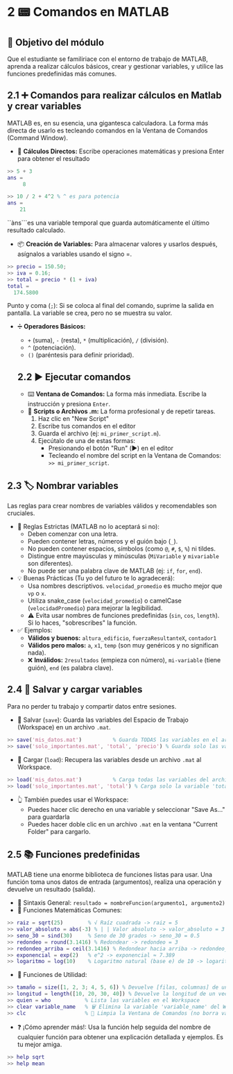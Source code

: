 # 2 📟 Comandos en MATLAB

## 🎯 Objetivo del módulo
Que el estudiante se familiriace con el entorno de trabajo de MATLAB, aprenda a realizar cálculos básicos, crear y gestionar variables, y utilice las funciones predefinidas más comunes.

## 2.1 ➕ Comandos para realizar cálculos en Matlab y crear variables
MATLAB es, en su esencia, una gigantesca calculadora. La forma más directa de usarlo es tecleando comandos en la Ventana de Comandos (Command Window).

* 🧮 **Cálculos Directos:** Escribe operaciones matemáticas y presiona Enter para obtener el resultado
```matlab
>> 5 + 3
ans =
     8

>> 10 / 2 + 4^2 % ^ es para potencia
ans =
    21
```

``àns```es una variable temporal que guarda automáticamente el último resultado calculado.

* 📦 **Creación de Variables:** Para almacenar valores y usarlos después, asígnalos a variables usando el signo =.
```matlab
>> precio = 150.50;
>> iva = 0.16;
>> total = precio * (1 + iva)
total =
  174.5800
```

Punto y coma (```;```): Si se coloca al final del comando, suprime la salida en pantalla. La variable se crea, pero no se muestra su valor.
* ➗ **Operadores Básicos:**
  - ```+``` (suma), ```-``` (resta), ```*``` (multiplicación), ```/``` (división).
  - ```^``` (potenciación).
  - ```()``` (paréntesis para definir prioridad).
 
  ## 2.2 ▶️ Ejecutar comandos
  * ⌨️ **Ventana de Comandos:** La forma más inmediata. Escribe la instrucción y presiona ```Enter```.
  * 📜 **Scripts o Archivos .m:** La forma profesional y de repetir tareas.
    1. Haz clic en "New Script"
    2. Escribe tus comandos en el editor
    3. Guarda el archivo (ej: ```mi_primer_script.m```).
    4. Ejecútalo de una de estas formas:
       + Presionando el botón "Run" (▶️) en el editor
       + Tecleando el nombre del script en la Ventana de Comandos: ```>> mi_primer_script```.

## 2.3 🏷️ Nombrar variables
Las reglas para crear nombres de variables válidos y recomendables son cruciales.
* 📏 Reglas Estrictas (MATLAB no lo aceptará si no):
  + Deben comenzar con una letra.
  + Pueden contener letras, números y el guión bajo (```_```).
  + No pueden contener espacios, símbolos (como ```@```, ```#```, ```$```, ```%```) ni tildes.
  + Distingue entre mayúsculas y minúsculas (```MiVariable``` y ```mivariable``` son diferentes).
  + No puede ser una palabra clave de MATLAB (ej: ```if```, ```for```, ```end```).
* 💡 Buenas Prácticas (Tu yo del futuro te lo agradecerá):
  + Usa nombres descriptivos. ```velocidad_promedio``` es mucho mejor que ```vp``` o ```x```.
  + Utiliza snake_case (```velocidad_promedio```) o camelCase (```velocidadPromedio```) para mejorar la legibilidad.
  + ⚠️ Evita usar nombres de funciones predefinidas (```sin```, ```cos```, ```length```). Si lo haces, "sobrescribes" la función.
* ✅ Ejemplos:
  + **Válidos y buenos:** ```altura_edificio```, ```fuerzaResultanteX```, ```contador1```
  + **Válidos pero malos:** ```a```, ```x1```, ```temp``` (son muy genéricos y no significan nada).
  + ❌ **Inválidos:** ```2resultados``` (empieza con número), ```mi-variable``` (tiene guión), ```end``` (es palabra clave).


## 2.4 💾 Salvar y cargar variables
 Para no perder tu trabajo y compartir datos entre sesiones.

* 💾 Salvar (```save```): Guarda las variables del Espacio de Trabajo (Workspace) en un archivo ```.mat```.
```matlab
>> save('mis_datos.mat')          % Guarda TODAS las variables en el archivo
>> save('solo_importantes.mat', 'total', 'precio') % Guarda solo las variables 'total' y 'precio'
```
* 📂 Cargar (```load```): Recupera las variables desde un archivo ```.mat``` al Workspace.

```matlab
>> load('mis_datos.mat')          % Carga todas las variables del archivo
>> load('solo_importantes.mat', 'total') % Carga solo la variable 'total' del archivo
```

* 👆 También puedes usar el Workspace:
  + Puedes hacer clic derecho en una variable y seleccionar "Save As..." para guardarla
  + Puedes hacer doble clic en un archivo ```.mat``` en la ventana "Current Folder" para cargarlo.
 
## 2.5 📚 Funciones predefinidas
MATLAB tiene una enorme biblioteca de funciones listas para usar. Una función toma unos datos de entrada (argumentos), realiza una operación y devuelve un resultado (salida).

* 📖 Sintaxis General: ```resultado = nombreFuncion(argumento1, argumento2)```
* 🧮 Funciones Matemáticas Comunes:
```matlab
>> raiz = sqrt(25)        % √ Raíz cuadrada -> raiz = 5
>> valor_absoluto = abs(-3) % | | Valor absoluto -> valor_absoluto = 3
>> seno_30 = sind(30)     % Seno de 30 grados -> seno_30 = 0.5
>> redondeo = round(3.1416) % Redondear -> redondeo = 3
>> redondeo_arriba = ceil(3.1416) % Redondear hacia arriba -> redondeo_arriba = 4
>> exponencial = exp(2)   % e^2 -> exponencial ≈ 7.389
>> logaritmo = log(10)    % Logaritmo natural (base e) de 10 -> logaritmo ≈ 2.302
```

* 🔧 Funciones de Utilidad:
```matlab
>> tamaño = size([1, 2, 3; 4, 5, 6]) % Devuelve [filas, columnas] de una matriz
>> longitud = length([10, 20, 30, 40]) % Devuelve la longitud de un vector -> 4
>> quien = who           % Lista las variables en el Workspace
>> clear variable_name   % 🗑️ Elimina la variable 'variable_name' del Workspace
>> clc                   % 🧹 Limpia la Ventana de Comandos (no borra variables)
```

* ❓ ¡Cómo aprender más!: Usa la función help seguida del nombre de cualquier función para obtener una explicación detallada y ejemplos. Es tu mejor amiga.
```matlab
>> help sqrt
>> help mean
```













